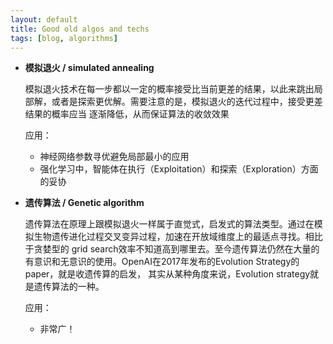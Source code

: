 ```yaml
---
layout: default
title: Good old algos and techs
tags: [blog, algorithms]
---
```


- **模拟退火 / simulated annealing**

  模拟退火技术在每一步都以一定的概率接受比当前更差的结果，以此来跳出局部解，或者是探索更优解。需要注意的是，模拟退火的迭代过程中，接受更差结果的概率应当
  逐渐降低，从而保证算法的收敛效果
 
  应用：
 
  * 神经网络参数寻优避免局部最小的应用
  * 强化学习中，智能体在执行（Exploitation）和探索（Exploration）方面的妥协

- **遗传算法 / Genetic algorithm**

  遗传算法在原理上跟模拟退火一样属于直觉式，启发式的算法类型。通过在模拟生物遗传进化过程交叉变异过程，加速在开放域维度上的最适点寻找。相比于贪婪型的
  grid search效率不知道高到哪里去。至今遗传算法仍然在大量的有意识和无意识的使用。OpenAI在2017年发布的Evolution Strategy的paper，就是收遗传算的启发，
  其实从某种角度来说，Evolution strategy就是遗传算法的一种。
  
  应用：
  
  * 非常广！
